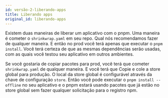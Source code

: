 ```yaml
---
id: versão-2-liberando-apps
title: Liberando apps
original_id: liberando-apps
---
```


Existem duas maneiras de liberar um aplicativo com o pnpm. Uma maneira é cometer o `shrinkwrap.yaml` em seu repo.
Qual nós recomendamos fazer de qualquer maneira. E então no prod você terá apenas que executar o `pnpm install`.
Você terá certeza de que as mesmas dependências serão usadas, com as quais você testou seu aplicativo em outros ambientes.

Se você gostaria de copiar pacotes para prod, você terá que cometer `shrinkwrap.yaml` de qualquer maneira. E você terá que
Copie e cole a store global para produção. O local da store global é configurável
através da chave de configuração `store`.
Então você pode executar o `pnpm install --offline` no seu aplicativo e o pnpm estará usando pacotes que já estão no
store global sem fazer qualquer solicitação para o registro npm.
